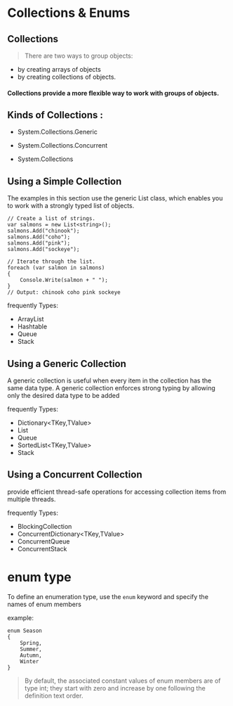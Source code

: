 # Collections & Enums

## Collections
>There are two ways to group objects:

* by creating arrays of objects
* by creating collections of objects.

#### Collections provide a more flexible way to work with groups of objects.


## Kinds of Collections :

* System.Collections.Generic 

* System.Collections.Concurrent 

* System.Collections 

## Using a Simple Collection
The examples in this section use the generic List<T> class, which enables you to work with a strongly typed list of objects.

```
// Create a list of strings.
var salmons = new List<string>();
salmons.Add("chinook");
salmons.Add("coho");
salmons.Add("pink");
salmons.Add("sockeye");

// Iterate through the list.
foreach (var salmon in salmons)
{
    Console.Write(salmon + " ");
}
// Output: chinook coho pink sockeye
```

frequently Types:
* ArrayList
* Hashtable
* Queue
* Stack


## Using a Generic Collection
A generic collection is useful when every item in the collection has the same data type. A generic collection enforces strong typing by allowing only the desired data type to be added

frequently Types:
* Dictionary<TKey,TValue>
* List<T>
* Queue<T>
* SortedList<TKey,TValue>
* Stack<T>


## Using a Concurrent Collection
provide efficient thread-safe operations for accessing collection items from multiple threads.


frequently Types:
* BlockingCollection<T>
* ConcurrentDictionary<TKey,TValue>
* ConcurrentQueue<T>
* ConcurrentStack<T>

# enum type
To define an enumeration type, use the `enum` keyword and specify the names of enum members

example:
```
enum Season
{
    Spring,
    Summer,
    Autumn,
    Winter
}
```
> By default, the associated constant values of enum members are of type int; they start with zero and increase by one following the definition text order.





